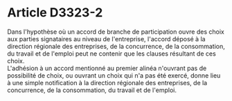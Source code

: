 # Article D3323-2

Dans l'hypothèse où un accord de branche de participation ouvre des choix aux parties signataires au niveau de l'entreprise, l'accord déposé à la direction régionale des entreprises, de la concurrence, de la consommation, du travail et de l'emploi peut ne contenir que les clauses résultant de ces choix.  
L'adhésion à un accord mentionné au premier alinéa n'ouvrant pas de possibilité de choix, ou ouvrant un choix qui n'a pas été exercé, donne lieu à une simple notification à la direction régionale des entreprises, de la concurrence, de la consommation, du travail et de l'emploi.